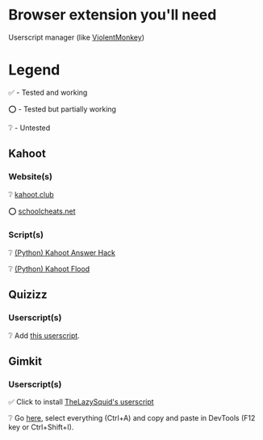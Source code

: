 # Browser extension you'll need

Userscript manager (like [ViolentMonkey](https://violentmonkey.github.io/get-it/))

# Legend

✅ - Tested and working

⭕ - Tested but partially working

❔ - Untested

## Kahoot

### Website(s)

❔ [kahoot.club](https://kahoot.club)

⭕ [schoolcheats.net](https://schoolcheats.net/kahoot) 

### Script(s)

❔ [(Python) Kahoot Answer Hack](https://github.com/H4cK3dR4Du/Kahoot-Answer-Hack)

❔ [(Python) Kahoot Flood](https://github.com/H4cK3dR4Du/Kahoot-Flooder/blob/main/main.py)

## Quizizz

### Userscript(s)

❔ Add [this userscript](https://raw.githubusercontent.com/gbaranski/quizizz-cheat/refs/heads/master/scripts/tampermonkey-alternative-method.js).

## Gimkit

### Userscript(s)

✅ Click to install [TheLazySquid's userscript](https://raw.githubusercontent.com/TheLazySquid/GimkitCheat/main/build/bundle.user.js) 

❔ Go [here](https://raw.githubusercontent.com/pogforgor/cool-sites/refs/heads/main/cheatnetwork-gimkit.js), select everything (Ctrl+A) and copy and paste in DevTools (F12 key or Ctrl+Shift+I).
